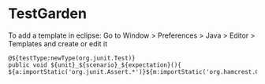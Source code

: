 # TestGarden

To add a template in eclipse:
Go to Window > Preferences > Java > Editor > Templates and create or edit it
```
@${testType:newType(org.junit.Test)}
public void ${unit}_${scenario}_${expectation}(){
${a:importStatic('org.junit.Assert.*')}${m:importStatic('org.hamcrest.CoreMatchers.*')}${cursor}}
```
